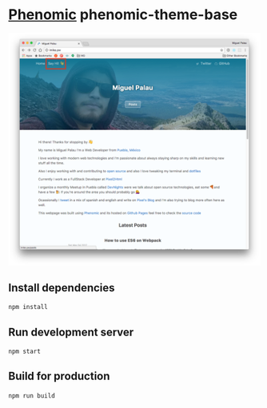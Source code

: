 # [Phenomic](https://github.com/MoOx/phenomic) phenomic-theme-base
![Current State](screen.png)

## Install dependencies

```sh
npm install
```

## Run development server

```sh
npm start
```

## Build for production

```sh
npm run build
```
